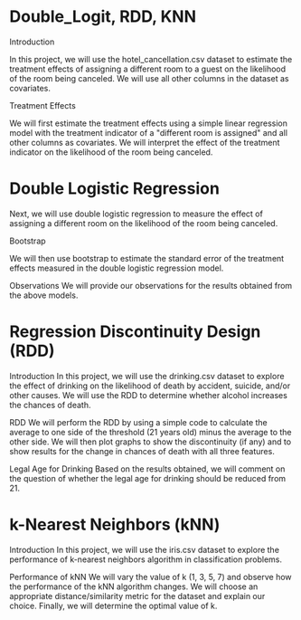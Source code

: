 # Double_Logit, RDD, KNN

Introduction

In this project, we will use the hotel_cancellation.csv dataset to estimate the treatment effects of assigning a different room to a guest on the likelihood of the room being canceled. We will use all other columns in the dataset as covariates.

Treatment Effects

We will first estimate the treatment effects using a simple linear regression model with the treatment indicator of a "different room is assigned" and all other columns as covariates. We will interpret the effect of the treatment indicator on the likelihood of the room being canceled.

# Double Logistic Regression

Next, we will use double logistic regression to measure the effect of assigning a different room on the likelihood of the room being canceled.

Bootstrap

We will then use bootstrap to estimate the standard error of the treatment effects measured in the double logistic regression model.

Observations
We will provide our observations for the results obtained from the above models.

# Regression Discontinuity Design (RDD)

Introduction
In this project, we will use the drinking.csv dataset to explore the effect of drinking on the likelihood of death by accident, suicide, and/or other causes. We will use the RDD to determine whether alcohol increases the chances of death.

RDD
We will perform the RDD by using a simple code to calculate the average to one side of the threshold (21 years old) minus the average to the other side. We will then plot graphs to show the discontinuity (if any) and to show results for the change in chances of death with all three features.

Legal Age for Drinking
Based on the results obtained, we will comment on the question of whether the legal age for drinking should be reduced from 21.

# k-Nearest Neighbors (kNN)

Introduction
In this project, we will use the iris.csv dataset to explore the performance of k-nearest neighbors algorithm in classification problems.

Performance of kNN
We will vary the value of k (1, 3, 5, 7) and observe how the performance of the kNN algorithm changes. We will choose an appropriate distance/similarity metric for the dataset and explain our choice. Finally, we will determine the optimal value of k.
